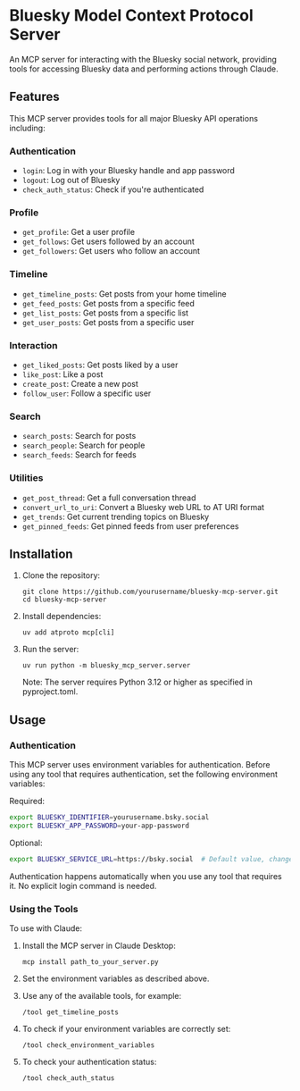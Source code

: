 # Bluesky Model Context Protocol Server

An MCP server for interacting with the Bluesky social network, providing tools for accessing Bluesky data and performing actions through Claude.

## Features

This MCP server provides tools for all major Bluesky API operations including:

### Authentication
- `login`: Log in with your Bluesky handle and app password
- `logout`: Log out of Bluesky
- `check_auth_status`: Check if you're authenticated

### Profile
- `get_profile`: Get a user profile
- `get_follows`: Get users followed by an account
- `get_followers`: Get users who follow an account

### Timeline
- `get_timeline_posts`: Get posts from your home timeline
- `get_feed_posts`: Get posts from a specific feed
- `get_list_posts`: Get posts from a specific list
- `get_user_posts`: Get posts from a specific user

### Interaction
- `get_liked_posts`: Get posts liked by a user
- `like_post`: Like a post
- `create_post`: Create a new post
- `follow_user`: Follow a specific user

### Search
- `search_posts`: Search for posts
- `search_people`: Search for people
- `search_feeds`: Search for feeds

### Utilities
- `get_post_thread`: Get a full conversation thread
- `convert_url_to_uri`: Convert a Bluesky web URL to AT URI format
- `get_trends`: Get current trending topics on Bluesky
- `get_pinned_feeds`: Get pinned feeds from user preferences

## Installation

1. Clone the repository:
   ```
   git clone https://github.com/yourusername/bluesky-mcp-server.git
   cd bluesky-mcp-server
   ```

2. Install dependencies:
   ```
   uv add atproto mcp[cli]
   ```

3. Run the server:
   ```
   uv run python -m bluesky_mcp_server.server
   ```

   Note: The server requires Python 3.12 or higher as specified in pyproject.toml.

## Usage

### Authentication

This MCP server uses environment variables for authentication. Before using any tool that requires authentication, set the following environment variables:

Required:
```bash
export BLUESKY_IDENTIFIER=yourusername.bsky.social
export BLUESKY_APP_PASSWORD=your-app-password
```

Optional:
```bash
export BLUESKY_SERVICE_URL=https://bsky.social  # Default value, change if using a different instance
```

Authentication happens automatically when you use any tool that requires it. No explicit login command is needed.

### Using the Tools

To use with Claude:

1. Install the MCP server in Claude Desktop:
   ```
   mcp install path_to_your_server.py
   ```

2. Set the environment variables as described above.

3. Use any of the available tools, for example:
   ```
   /tool get_timeline_posts
   ```

4. To check if your environment variables are correctly set:
   ```
   /tool check_environment_variables
   ```

5. To check your authentication status:
   ```
   /tool check_auth_status
   ```

